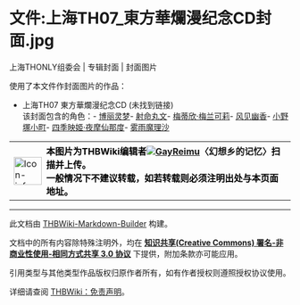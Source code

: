 # 文件:上海TH07_東方華爛漫纪念CD封面.jpg

<!-- source html: G:\repos\THBWiki-Markdown-Builder\THBWikiMarkdown\Temp\file\b\b6\ns6%3A%E4%B8%8A%E6%B5%B7TH07_%E6%9D%B1%E6%96%B9%E8%8F%AF%E7%88%9B%E6%BC%AB%E7%BA%AA%E5%BF%B5CD%E5%B0%81%E9%9D%A2%2Ejpg.html -->

上海THONLY组委会 | 专辑封面 | 封面图片

  
使用了本文件作封面图片的作品：
  

- 上海TH07 東方華爛漫纪念CD (未找到链接)  
该封面包含的角色：- [博丽灵梦](./博丽灵梦.md)- [射命丸文](./射命丸文.md)- [梅蒂欣·梅兰可莉](./梅蒂欣·梅兰可莉.md)- [风见幽香](./风见幽香.md)- [小野塚小町](./小野塚小町.md)- [四季映姬·夜摩仙那度](./四季映姬·夜摩仙那度.md)- [雾雨魔理沙](./雾雨魔理沙.md)


<table>

<tbody><tr>
<td style="padding: 2px 0 2px 0.5em"><a href="./文件-Icon-info.png.md" class="image"><img alt="Icon-info.png" src="https://upload.thwiki.cc/5/57/Icon-info.png" decoding="async" loading="lazy" width="50" height="50" data-file-width="50" data-file-height="50"></a>
</td>
<td style="padding: 0.25em 0.5em"><div style="color: Black; font-weight: bold;">本图片为THBWiki编辑者<a href="/%E7%94%A8%E6%88%B7:GayReimu" title="用户:GayReimu"><img class="useravatar" src="https://avatar.thwiki.cc/thwikicc_wiki_1789_m.jpg?r=1690736774">GayReimu</a><a class="achievtitle" title="成为Down站管理员">〈幻想乡的记忆〉</a>扫描并上传。<br>一般情况下不建议转载，如若转载则必须注明出处与本页面地址。</div>
</td></tr></tbody></table>


  
  

  





---

此文档由 [THBWiki-Markdown-Builder](https://github.com/Delsin-Yu/THBWiki-Markdown-Builder) 构建。

文档中的所有内容除特殊注明外，均在 [**知识共享(Creative Commons) 署名-非商业性使用-相同方式共享 3.0 协议**](https://creativecommons.org/licenses/by-sa/3.0/deed.zh-hans) 下提供，附加条款亦可能应用。

引用类型与其他类型作品版权归原作者所有，如有作者授权则遵照授权协议使用。

详细请查阅 [THBWiki：免责声明](https://thbwiki.cc/THBWiki:%E5%85%8D%E8%B4%A3%E5%A3%B0%E6%98%8E)。

